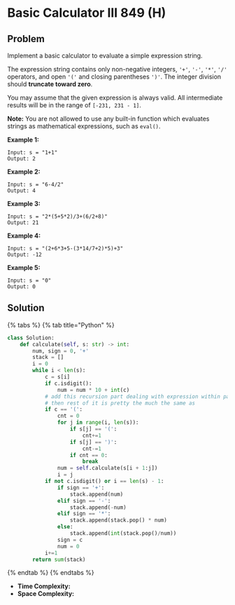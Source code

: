 # Basic Calculator III 849 (H)

## Problem

Implement a basic calculator to evaluate a simple expression string.

The expression string contains only non-negative integers, `'+'`, `'-'`, `'*'`, `'/'` operators, and open `'('` and closing parentheses `')'`. The integer division should **truncate toward zero**.

You may assume that the given expression is always valid. All intermediate results will be in the range of `[-231, 231 - 1]`.

**Note:** You are not allowed to use any built-in function which evaluates strings as mathematical expressions, such as `eval()`.

&#x20;

**Example 1:**

```
Input: s = "1+1"
Output: 2
```

**Example 2:**

```
Input: s = "6-4/2"
Output: 4
```

**Example 3:**

```
Input: s = "2*(5+5*2)/3+(6/2+8)"
Output: 21
```

**Example 4:**

```
Input: s = "(2+6*3+5-(3*14/7+2)*5)+3"
Output: -12
```

**Example 5:**

```
Input: s = "0"
Output: 0
```

## Solution

{% tabs %}
{% tab title="Python" %}
```python
class Solution:
    def calculate(self, s: str) -> int:
        num, sign = 0, '+'
        stack = []
        i = 0
        while i < len(s):
            c = s[i]
            if c.isdigit():
                num = num * 10 + int(c)
            # add this recursion part dealing with expression within paranthess 
            # then rest of it is pretty the much the same as 
            if c == '(':
                cnt = 0
                for j in range(i, len(s)):
                    if s[j] == '(':
                        cnt+=1
                    if s[j] == ')':
                        cnt-=1
                    if cnt == 0:
                        break
                num = self.calculate(s[i + 1:j])
                i = j
            if not c.isdigit() or i == len(s) - 1:
                if sign == '+':
                    stack.append(num)
                elif sign == '-':
                    stack.append(-num)
                elif sign == '*':
                    stack.append(stack.pop() * num)
                else:
                    stack.append(int(stack.pop()/num))
                sign = c
                num = 0
            i+=1
        return sum(stack)
```
{% endtab %}
{% endtabs %}

* **Time Complexity:**&#x20;
* **Space Complexity:**

